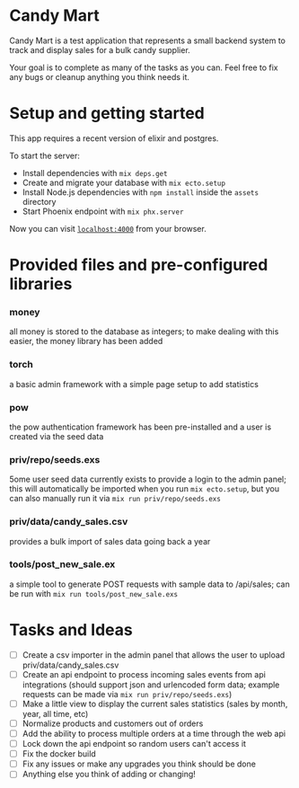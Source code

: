 # Candy Mart

Candy Mart is a test application that represents a small backend system to track and display sales for a bulk candy supplier.

Your goal is to complete as many of the tasks as you can. Feel free to fix any bugs or cleanup anything you think needs it.

# Setup and getting started

This app requires a recent version of elixir and postgres.

To start the server:

  * Install dependencies with `mix deps.get`
  * Create and migrate your database with `mix ecto.setup`
  * Install Node.js dependencies with `npm install` inside the `assets` directory
  * Start Phoenix endpoint with `mix phx.server`

Now you can visit [`localhost:4000`](http://localhost:4000) from your browser.

# Provided files and pre-configured libraries

### money
all money is stored to the database as integers; to make dealing with this easier, the money library has been added

### torch
a basic admin framework with a simple page setup to add statistics

### pow
the pow authentication framework has been pre-installed and a user is created via the seed data

### priv/repo/seeds.exs
5ome user seed data currently exists to provide a login to the admin panel; this will automatically be imported when you run `mix ecto.setup`, but you can also manually run it via  `mix run priv/repo/seeds.exs`

### priv/data/candy_sales.csv
provides a bulk import of sales data going back a year

### tools/post_new_sale.ex
a simple tool to generate POST requests with sample data to /api/sales; can be run with `mix run tools/post_new_sale.exs`


# Tasks and Ideas

  - [ ] Create a csv importer in the admin panel that allows the user to upload priv/data/candy_sales.csv
  - [ ] Create an api endpoint to process incoming sales events from api integrations (should support json and urlencoded form data; example requests can be made via `mix run priv/repo/seeds.exs`)
  - [ ] Make a little view to display the current sales statistics (sales by month, year, all time, etc)
  - [ ] Normalize products and customers out of orders
  - [ ] Add the ability to process multiple orders at a time through the web api
  - [ ] Lock down the api endpoint so random users can't access it
  - [ ] Fix the docker build
  - [ ] Fix any issues or make any upgrades you think should be done
  - [ ] Anything else you think of adding or changing!
